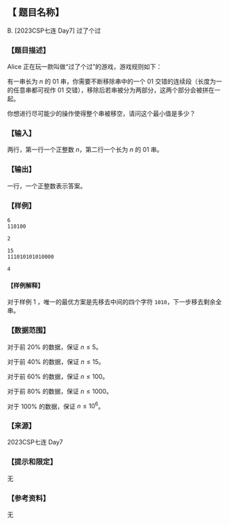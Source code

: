 ## 【 题目名称】
B. [2023CSP七连 Day7] 过了个过

### 【题目描述】
Alice 正在玩一款叫做“过了个过”的游戏，游戏规则如下：

有一串长为 $n$ 的 01 串，你需要不断移除串中的一个 01 交错的连续段（长度为一的任意串都可视作 01 交错），移除后若串被分为两部分，这两个部分会被拼在一起。

你想进行尽可能少的操作使得整个串被移空，请问这个最小值是多少？
### 【输入】
两行，第一行一个正整数 $n$，第二行一个长为 $n$ 的 01 串。
### 【输出】
一行，一个正整数表示答案。
### 【样例】
```input1
6
110100
```
```output1
2
```
```input2
15
111010101010000
```
```output2
4
```
#### 【样例解释】
对于样例 1 ，唯一的最优方案是先移去中间的四个字符 `1010`，下一步移去剩余全串。
### 【数据范围】
对于前 $20\%$ 的数据，保证 $n\leq5$。

对于前 $40\%$ 的数据，保证 $n\leq15$。

对于前 $60\%$ 的数据，保证 $n\leq100$。

对于前 $80\%$ 的数据，保证 $n\leq1000$。

对于 $100\%$ 的数据，保证 $n\leq10^6$。
### 【来源】
2023CSP七连 Day7
### 【提示和限定】
无
### 【参考资料】
无